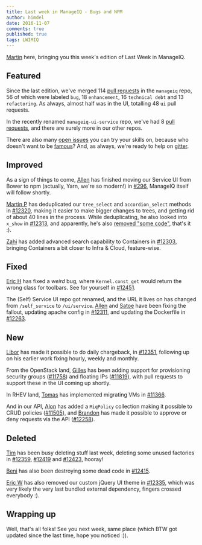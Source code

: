 ```yaml
---
title: Last week in ManageIQ - Bugs and NPM
author: himdel
date: 2016-11-07
comments: true
published: true
tags: LWIMIQ
---
```


[Martin](https://github.com/himdel) here, bringing you this week's edition of Last Week in ManageIQ.


## Featured

Since the last edition, we've merged 114 [pull requests](https://github.com/ManageIQ/manageiq/pulls?utf8=%E2%9C%93&q=is%3Apr%20is%3Amerged%20base%3Amaster%20merged%3A%222016-10-29%20..%202016-11-06%22%20sort%3Acreated-desc%20) in the `manageiq` repo, 56 of which were labeled `bug`, 18 `enhancement`, 16 `technical debt` and 13 `refactoring`. As always, almost half was in the UI, totalling 48 `ui` pull requests.

In the recently renamed `manageiq-ui-service` repo, we've had 8 [pull requests](https://github.com/ManageIQ/manageiq-ui-service/pulls?utf8=%E2%9C%93&q=is%3Apr%20is%3Amerged%20base%3Amaster%20merged%3A%222016-10-29%20..%202016-11-06%22%20sort%3Acreated-desc%20), and there are surely more in our other repos.

There are also many [open issues] you can try your skills on, because who doesn't want to be [famous](https://github.com/ManageIQ/manageiq/graphs/contributors)? And, as always, we're ready to help on [gitter].


## Improved

As a sign of things to come, [Allen](https://github.com/AllenBW) has finished moving our Service UI from Bower to npm (actually, Yarn, we're so modern!) in [#296](https://github.com/ManageIQ/manageiq-ui-service/pull/296), ManageIQ itself will follow shortly.

[Martin P](https://github.com/martinpovolny) has deduplicated our `tree_select` and `accordion_select` methods in [#12320](https://github.com/ManageIQ/manageiq/pull/12320), making it easier to make bigger changes to trees, and getting rid of about 40 lines in the process. While deduplicating, he also looked into `x_show` in [#12313](https://github.com/ManageIQ/manageiq/pull/12313), and apparently, he's also [removed "some code"](https://github.com/ManageIQ/manageiq/pull/12314), that's it :).

[Zahi](https://github.com/zakiva) has added advanced search capability to Containers in [#12303](https://github.com/ManageIQ/manageiq/pull/12303), bringing Containers a bit closer to Infra & Cloud, feature-wise.


## Fixed

[Eric H](https://github.com/hayesr) has fixed a *weird* bug, where `Kernel.const_get` would return the wrong class for toolbars. See for yourself in [#12451](https://github.com/ManageIQ/manageiq/pull/12451).

The (Self) Service UI repo got renamed, and the URL it lives on has changed from `/self_service` to `/ui/service`. [Allen](https://github.com/AllenBW) and [Satoe](https://github.com/simaishi) have been fixing the fallout, updating apache config in [#12311](https://github.com/ManageIQ/manageiq/pull/12311), and updating the Dockerfile in [#12263](https://github.com/ManageIQ/manageiq/pull/12263).


## New

[Libor](https://github.com/lpichler) has made it possible to do daily chargeback, in [#12351](https://github.com/ManageIQ/manageiq/pull/12351), following up on his earlier work fixing hourly, weekly and monthly.

From the OpenStack land, [Gilles](https://github.com/gildub) has been adding support for provisioning security groups ([#11758](https://github.com/ManageIQ/manageiq/pull/11758)) and floating IPs ([#11819](https://github.com/ManageIQ/manageiq/pull/11819)), with pull requests to support these in the UI coming up shortly.

In RHEV land, [Tomas](https://github.com/jelkosz) has implemented migrating VMs in [#11366](https://github.com/ManageIQ/manageiq/pull/11366).

And in our API, [Alon](https://github.com/alongoldboim) has added a `MiqPolicy` collection making it possible to CRUD policies ([#11505](https://github.com/ManageIQ/manageiq/pull/11505)), and [Brandon](https://github.com/bdunne) has made it possible to approve or deny requests via the API ([#12258](https://github.com/ManageIQ/manageiq/pull/12258)).


## Deleted

[Tim](https://github.com/imtayadeway) has been busy deleting stuff last week, deleting some unused factories in [#12359](https://github.com/ManageIQ/manageiq/pull/12359), [#12419](https://github.com/ManageIQ/manageiq/pull/12419) and [#12423](https://github.com/ManageIQ/manageiq/pull/12423), hooray!

[Beni](https://github.com/cben) has also been destroying some dead code in [#12415](https://github.com/ManageIQ/manageiq/pull/12415).

[Eric W](https://github.com/epwinchell) has also removed our custom jQuery UI theme in [#12335](https://github.com/ManageIQ/manageiq/pull/12335), which was very likely the very last bundled external dependency, fingers crossed everybody :).


## Wrapping up

Well, that's all folks! See you next week, same place (which BTW got updated since the last time, hope you noticed :)).


[open issues]: https://github.com/ManageIQ/manageiq/issues
[contributors]: https://github.com/ManageIQ/manageiq/graphs/contributors
[MiQ PRs]: https://github.com/ManageIQ/manageiq/pulls?utf8=%E2%9C%93&q=is%3Apr%20is%3Amerged%20base%3Amaster%20merged%3A%222016-10-29%20..%202016-11-06%22%20sort%3Acreated-desc%20
[SUI PRs]: https://github.com/ManageIQ/manageiq-ui-service/pulls?utf8=%E2%9C%93&q=is%3Apr%20is%3Amerged%20base%3Amaster%20merged%3A%222016-10-29%20..%202016-11-06%22%20sort%3Acreated-desc%20
[commits]: https://github.com/manageiq/manageiq/compare/master@%7B2016-10-29%7D...@%7B2016-11-06%7D
[gitter]: https://gitter.im/ManageIQ/manageiq
